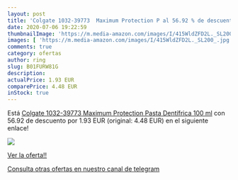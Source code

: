 ```yaml
---
layout: post
title: 'Colgate 1032-39773  Maximum Protection P al 56.92 % de descuento'
date: 2020-07-06 19:22:59
thumbnailImage: 'https://m.media-amazon.com/images/I/415WldZFD2L._SL200_.jpg'
images: [ 'https://m.media-amazon.com/images/I/415WldZFD2L._SL200_.jpg' ]
comments: true
category: ofertas
author: ring
slug: B01FURW81G
description:
actualPrice: 1.93 EUR
comparePrice: 4.48 EUR
inStock: true
---
```


Está [Colgate 1032-39773  Maximum Protection Pasta Dentífrica  100 ml](https://www.amazon.com/dp/B01FURW81G/?tag=redken08-20) con 56.92 de descuento por 1.93 EUR (original: 4.48 EUR) en el siguiente enlace!

[![](https://m.media-amazon.com/images/I/415WldZFD2L._SL200_.jpg)](https://www.amazon.com/dp/B01FURW81G/?tag=redken08-20)

[Ver la oferta!!](https://www.amazon.com/dp/B01FURW81G/?tag=redken08-20)

[Consulta otras ofertas en nuestro canal de telegram](https://t.me/s/ofertas25)
